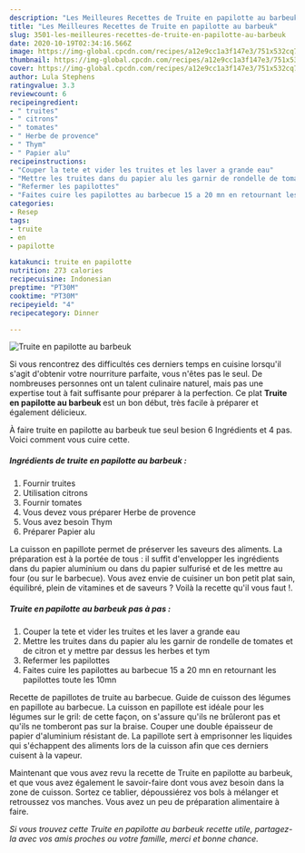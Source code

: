 ```yaml
---
description: "Les Meilleures Recettes de Truite en papilotte au barbeuk"
title: "Les Meilleures Recettes de Truite en papilotte au barbeuk"
slug: 3501-les-meilleures-recettes-de-truite-en-papilotte-au-barbeuk
date: 2020-10-19T02:34:16.566Z
image: https://img-global.cpcdn.com/recipes/a12e9cc1a3f147e3/751x532cq70/truite-en-papilotte-au-barbeuk-photo-principale-de-la-recette.jpg
thumbnail: https://img-global.cpcdn.com/recipes/a12e9cc1a3f147e3/751x532cq70/truite-en-papilotte-au-barbeuk-photo-principale-de-la-recette.jpg
cover: https://img-global.cpcdn.com/recipes/a12e9cc1a3f147e3/751x532cq70/truite-en-papilotte-au-barbeuk-photo-principale-de-la-recette.jpg
author: Lula Stephens
ratingvalue: 3.3
reviewcount: 6
recipeingredient:
- " truites"
- " citrons"
- " tomates"
- " Herbe de provence"
- " Thym"
- " Papier alu"
recipeinstructions:
- "Couper la tete et vider les truites et les laver a grande eau"
- "Mettre les truites dans du papier alu les garnir de rondelle de tomates et de citron et y mettre par dessus les herbes et tym"
- "Refermer les papilottes"
- "Faites cuire les papilottes au barbecue 15 a 20 mn en retournant les papilottes toute les 10mn"
categories:
- Resep
tags:
- truite
- en
- papilotte

katakunci: truite en papilotte 
nutrition: 273 calories
recipecuisine: Indonesian
preptime: "PT30M"
cooktime: "PT30M"
recipeyield: "4"
recipecategory: Dinner

---
```



![Truite en papilotte au barbeuk](https://img-global.cpcdn.com/recipes/a12e9cc1a3f147e3/751x532cq70/truite-en-papilotte-au-barbeuk-photo-principale-de-la-recette.jpg)

Si vous rencontrez des difficultés ces derniers temps en cuisine lorsqu'il s'agit d'obtenir votre nourriture parfaite, vous n'êtes pas le seul. De nombreuses personnes ont un talent culinaire naturel, mais pas une expertise tout à fait suffisante pour préparer à la perfection. Ce plat <strong> Truite en papilotte au barbeuk </strong> est un bon début, très facile à préparer et également délicieux.

<!--inarticleads1-->

À faire truite en papilotte au barbeuk tue seul besion 6 Ingrédients et 4 pas. Voici comment vous cuire cette.

##### Ingrédients de truite en papilotte au barbeuk :

1. Fournir  truites
1. Utilisation  citrons
1. Fournir  tomates
1. Vous devez vous préparer  Herbe de provence
1. Vous avez besoin  Thym
1. Préparer  Papier alu


La cuisson en papillote permet de préserver les saveurs des aliments. La préparation est à la portée de tous : il suffit d&#39;envelopper les ingrédients dans du papier aluminium ou dans du papier sulfurisé et de les mettre au four (ou sur le barbecue). Vous avez envie de cuisiner un bon petit plat sain, équilibré, plein de vitamines et de saveurs ? Voilà la recette qu&#39;il vous faut !. 

<!--inarticleads2-->

##### Truite en papilotte au barbeuk pas à pas :

1. Couper la tete et vider les truites et les laver a grande eau
1. Mettre les truites dans du papier alu les garnir de rondelle de tomates et de citron et y mettre par dessus les herbes et tym
1. Refermer les papilottes
1. Faites cuire les papilottes au barbecue 15 a 20 mn en retournant les papilottes toute les 10mn


Recette de papillotes de truite au barbecue. Guide de cuisson des légumes en papillote au barbecue. La cuisson en papillote est idéale pour les légumes sur le gril: de cette façon, on s&#39;assure qu&#39;ils ne brûleront pas et qu&#39;ils ne tomberont pas sur la braise. Couper une double épaisseur de papier d&#39;aluminium résistant de. La papillote sert à emprisonner les liquides qui s&#39;échappent des aliments lors de la cuisson afin que ces derniers cuisent à la vapeur. 

<!--inarticleads1-->

<p>
Maintenant que vous avez revu la recette de Truite en papilotte au barbeuk, et que vous avez également le savoir-faire dont vous avez besoin dans la zone de cuisson. Sortez ce tablier, dépoussiérez vos bols à mélanger et retroussez vos manches. Vous avez un peu de préparation alimentaire à faire.
</p>

<p>
<i>Si vous trouvez cette Truite en papilotte au barbeuk recette utile, partagez-la avec vos amis proches ou votre famille, merci et bonne chance.</i>
</p>
